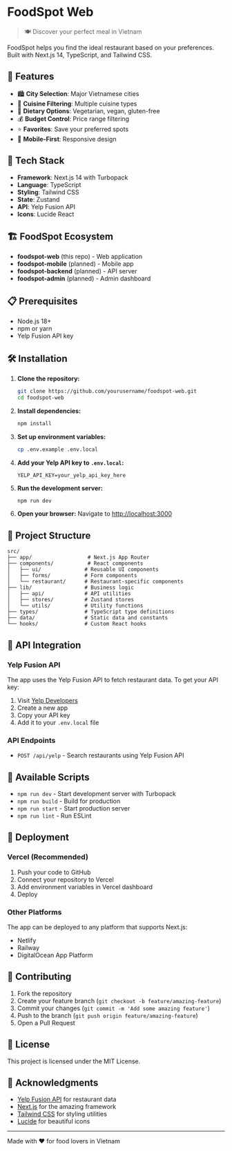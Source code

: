 # FoodSpot Web

> 🍽️ Discover your perfect meal in Vietnam

FoodSpot helps you find the ideal restaurant based on your preferences. Built with Next.js 14, TypeScript, and Tailwind CSS.

## 🌟 Features

- 🏙️ **City Selection**: Major Vietnamese cities
- 🍜 **Cuisine Filtering**: Multiple cuisine types
- 🥗 **Dietary Options**: Vegetarian, vegan, gluten-free
- 💰 **Budget Control**: Price range filtering
- ⭐ **Favorites**: Save your preferred spots
- 📱 **Mobile-First**: Responsive design

## 🚀 Tech Stack

- **Framework**: Next.js 14 with Turbopack
- **Language**: TypeScript
- **Styling**: Tailwind CSS
- **State**: Zustand
- **API**: Yelp Fusion API
- **Icons**: Lucide React

## 🏗️ FoodSpot Ecosystem

- **foodspot-web** (this repo) - Web application
- **foodspot-mobile** (planned) - Mobile app
- **foodspot-backend** (planned) - API server
- **foodspot-admin** (planned) - Admin dashboard

## 📋 Prerequisites

- Node.js 18+
- npm or yarn
- Yelp Fusion API key

## 🛠️ Installation

1. **Clone the repository:**
   ```bash
   git clone https://github.com/yourusername/foodspot-web.git
   cd foodspot-web
   ```

2. **Install dependencies:**
   ```bash
   npm install
   ```

3. **Set up environment variables:**
   ```bash
   cp .env.example .env.local
   ```

4. **Add your Yelp API key to `.env.local`:**
   ```env
   YELP_API_KEY=your_yelp_api_key_here
   ```

5. **Run the development server:**
   ```bash
   npm run dev
   ```

6. **Open your browser:**
   Navigate to [http://localhost:3000](http://localhost:3000)

## 📁 Project Structure

```
src/
├── app/                  # Next.js App Router
├── components/           # React components
│   ├── ui/              # Reusable UI components
│   ├── forms/           # Form components
│   └── restaurant/      # Restaurant-specific components
├── lib/                 # Business logic
│   ├── api/             # API utilities
│   ├── stores/          # Zustand stores
│   └── utils/           # Utility functions
├── types/               # TypeScript type definitions
├── data/                # Static data and constants
└── hooks/               # Custom React hooks
```

## 🔧 API Integration

### Yelp Fusion API

The app uses the Yelp Fusion API to fetch restaurant data. To get your API key:

1. Visit [Yelp Developers](https://www.yelp.com/developers/v3/manage_app)
2. Create a new app
3. Copy your API key
4. Add it to your `.env.local` file

### API Endpoints

- `POST /api/yelp` - Search restaurants using Yelp Fusion API

## 📜 Available Scripts

- `npm run dev` - Start development server with Turbopack
- `npm run build` - Build for production
- `npm run start` - Start production server
- `npm run lint` - Run ESLint

## 🚀 Deployment

### Vercel (Recommended)

1. Push your code to GitHub
2. Connect your repository to Vercel
3. Add environment variables in Vercel dashboard
4. Deploy

### Other Platforms

The app can be deployed to any platform that supports Next.js:

- Netlify
- Railway
- DigitalOcean App Platform

## 🤝 Contributing

1. Fork the repository
2. Create your feature branch (`git checkout -b feature/amazing-feature`)
3. Commit your changes (`git commit -m 'Add some amazing feature'`)
4. Push to the branch (`git push origin feature/amazing-feature`)
5. Open a Pull Request

## 📄 License

This project is licensed under the MIT License.

## 🙏 Acknowledgments

- [Yelp Fusion API](https://www.yelp.com/developers/documentation/v3) for restaurant data
- [Next.js](https://nextjs.org/) for the amazing framework
- [Tailwind CSS](https://tailwindcss.com/) for styling utilities
- [Lucide](https://lucide.dev/) for beautiful icons

---

Made with ❤️ for food lovers in Vietnam